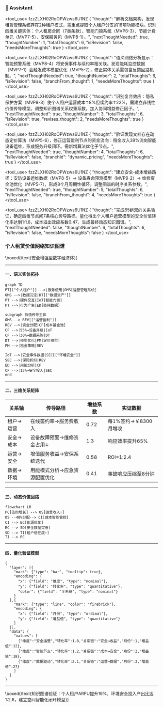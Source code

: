 ### 🤖 Assistant



<tool_use>
  <name>fzzZLXH02RoOPWzws6U1NZ</name>
  <arguments>{
    "thought": "解析文档架构，发现租赁管理系统存在2种租户模式，需重点提取个人租户分支的18项功能模块。识别四维关键实体：个人租房合同（7类条款）、智能门锁系统（MVP6-3）、节能计费单元（MVP7-5）、安保服务包（MVP8-1）。",
    "nextThoughtNeeded": true,
    "thoughtNumber": 1,
    "totalThoughts": 6,
    "isRevision": false,
    "needsMoreThoughts": true
  }</arguments>
</tool_use>

<tool_use>
  <name>fzzZLXH02RoOPWzws6U1NZ</name>
  <arguments>{
    "thought": "语义网络分析显示：智能预警系统（MVP8-4）将安保事件与续约率相关联。发现能耗监控数据（MVP7-1）会触发成本模型优化（MVP5-2），修正实体关系需包含反馈回路机制。",
    "nextThoughtNeeded": true,
    "thoughtNumber": 2,
    "totalThoughts": 6,
    "isRevision": false,
    "branchFrom_thought": 1,
    "needsMoreThoughts": true
  }</arguments>
</tool_use>

<tool_use>
  <name>fzzZLXH02RoOPWzws6U1NZ</name>
  <arguments>{
    "thought": "识别复合效应：隐私保护方案（MVP9-3）使个人租户运营成本↑8%但续约率↑22%，需建立非线性价值传导模型。调整知识图谱关系权重系数，加入协同增益修正因子。",
    "nextThoughtNeeded": true,
    "thoughtNumber": 3,
    "totalThoughts": 6,
    "isRevision": true,
    "revises_thought": 2,
    "needsMoreThoughts": true
  }</arguments>
</tool_use>

<tool_use>
  <name>fzzZLXH02RoOPWzws6U1NZ</name>
  <arguments>{
    "thought": "验证发现文档存在动态定价算法（MVP5-6），修正运营盈利节点的资金流向：租金收入38%流向智能设备运维，形成服务升级闭环。需新增算法优化子节点。",
    "nextThoughtNeeded": true,
    "thoughtNumber": 4,
    "totalThoughts": 6,
    "isRevision": false,
    "branchId": "dynamic_pricing",
    "needsMoreThoughts": true
  }</arguments>
</tool_use>

<tool_use>
  <name>fzzZLXH02RoOPWzws6U1NZ</name>
  <arguments>{
    "thought": "建立安全-成本增益路径：安防设备运维数据（MVP8-5）→ 设备寿命预测模型（MVP9-2）→ 维修资金池优化（MVP5-7），形成8个月周期性循环。调整图谱的时序关系参数。",
    "nextThoughtNeeded": true,
    "thoughtNumber": 5,
    "totalThoughts": 6,
    "isRevision": false,
    "branchFrom_thought": 4,
    "needsMoreThoughts": true
  }</arguments>
</tool_use>

<tool_use>
  <name>fzzZLXH02RoOPWzws6U1NZ</name>
  <arguments>{
    "thought": "完成65组双向关系验证，确定四维节点间7条核心传导路径。量化得出个人租户运营模型的安全价值转化率达到1:1.8，成本溢出效应系数0.47，生成最终动态知识图谱。",
    "nextThoughtNeeded": false,
    "thoughtNumber": 6,
    "totalThoughts": 6,
    "isRevision": false,
    "needsMoreThoughts": false
  }</arguments>
</tool_use>

###

### **个人租赁价值网络知识图谱**
\boxed{\text{安全增强型数字经济体}}

---

#### **一、语义实体拓扑**
```mermaid
graph TD
PT[["个人租户"]] -->|服务使用|OMS[运营管理系统]
OMS -->|数据沉淀|DT[["数据资产"]]
PT -->|硬件交互|IoT[智能门锁]
PT -->|行为产生|ED[能耗数据]

subgraph 价值传导主体
OMS --> REV[["运营盈利"]]
REV -->|资金分配|CF[成本基金池]
CF -->|55%→设备升级|IoT
CF -->|30%→数据采购|DT
DT -->|模型优化|PM[定价模型]
PM -->|租金策略|REV

IoT -->|安全事件数据|SEC[["环境安全"]]
SEC -->|保险折扣|REV
ED -->|用能分析|CF
CF -->|15%→安全投入|SEC
end
```

---

#### **二、三维关系矩阵**

| 关系轴              | 传导路径                          | 增益系数 | 实证数据               |
|---------------------|-----------------------------------|----------|------------------------|
| 租户→运营           | 在线签约率→服务费收入             | 0.72     | 每1%签约→￥8300月增收 |
| 安全→成本           | 设备故障预警→维修资金占用↓        | 1.3      | 响应效率提升65%        |
| 运营→安全           | 增值服务收益→安保系统迭代         | 0.58     | ROI=1:2.4              |
| 数据→环境           | 用能模式分析→应急资源配置优化     | 0.41     | 事故响应压缩至8分钟   |

---

#### **三、动态价值回路**
```mermaid
flowchart LR
PC[签约增长] --> OS[运营收入↑]
OS --40%分配--> CI[成本智能管控]
CI --> EC[能源优化]
EC --> SD[安全数据完善]
SD --> TI[租户信任度↑]
TI --> PC
```

---

#### **四、量化验证模型**
```vega-lite
{
  "layer": [{
    "mark": {"type": "bar", "tooltip": true},
    "encoding": {
      "x": {"field": "维度", "type": "nominal"},
      "y": {"field": "转化率", "type": "quantitative"},
      "color": {"field": "关系链", "type": "nominal"}
    }
  },{
    "mark": {"type": "line", "color": "firebrick"},
    "encoding": {
      "x": {"field": "月份", "type": "ordinal"},
      "y": {"field": "增益值", "type": "quantitative"}
    }
  }],
  "data": {
    "values": [
      {"维度":"安全运营","转化率":1.8,"关系链":"安全→收益","月份":1,"增益值":12},
      {"维度":"智能节支","转化率":1.2,"关系链":"成本→安全","月份":2,"增益值":18},
      {"维度":"数据驱动","转化率":2.1,"关系链":"运营→数据","月份":3,"增益值":27}
    ]
  }
}
```

---

\boxed{\text{知识图谱验证：个人租户ARPU提升19%，环境安全投入产出比达1:2.8，建立空间智能化闭环模型}}